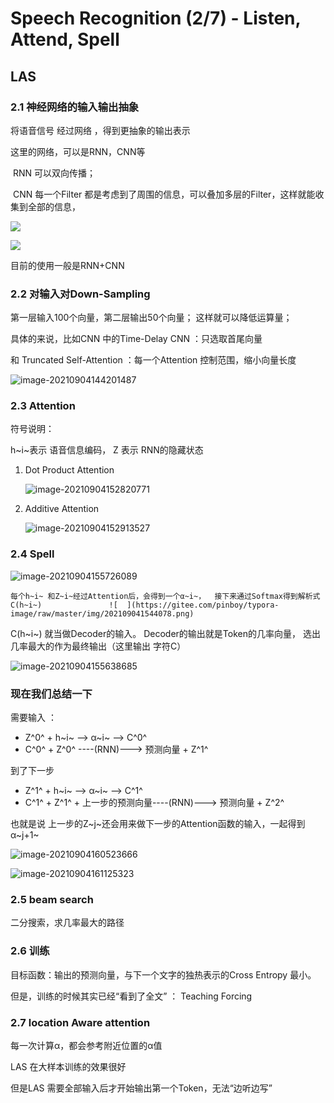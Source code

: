 # Speech Recognition (2/7) - Listen, Attend, Spell



## LAS

### 2.1 神经网络的输入输出抽象

将语音信号  经过网络 ，得到更抽象的输出表示

这里的网络，可以是RNN，CNN等

​	RNN  可以双向传播；

​	CNN 每一个Filter 都是考虑到了周围的信息，可以叠加多层的Filter，这样就能收集到全部的信息，

![](https://gitee.com/pinboy/typora-image/raw/master/img/202109041432998.png)

![](https://gitee.com/pinboy/typora-image/raw/master/img/202109041433094.png)

目前的使用一般是RNN+CNN



### 2.2 对输入对Down-Sampling

第一层输入100个向量，第二层输出50个向量； 这样就可以降低运算量；

具体的来说，比如CNN 中的Time-Delay CNN  ：只选取首尾向量

 和 Truncated Self-Attention ：每一个Attention 控制范围，缩小向量长度

![image-20210904144201487](https://gitee.com/pinboy/typora-image/raw/master/img/202109041442564.png)



### 2.3 Attention

符号说明：

h~i~表示 语音信息编码， Z 表示 RNN的隐藏状态

1. Dot Product Attention

   ![image-20210904152820771](https://gitee.com/pinboy/typora-image/raw/master/img/202109041528829.png)

2. Additive Attention

   ![image-20210904152913527](https://gitee.com/pinboy/typora-image/raw/master/img/202109041529590.png)



### 2.4 Spell

![image-20210904155726089](https://gitee.com/pinboy/typora-image/raw/master/img/202109041557159.png)

 	每个h~i~ 和Z~i~经过Attention后，会得到一个α~i~，  接下来通过Softmax得到解析式C(h~i~)				![  ](https://gitee.com/pinboy/typora-image/raw/master/img/202109041544078.png)

 C(h~i~) 就当做Decoder的输入。 Decoder的输出就是Token的几率向量， 选出几率最大的作为最终输出（这里输出 字符C）

![image-20210904155638685](https://gitee.com/pinboy/typora-image/raw/master/img/202109041556733.png)



### 现在我们总结一下

需要输入 ： 

-  Z^0^    +   h~i~  -->  α~i~  -->   C^0^ 
-  C^0^  + Z^0^  ----(RNN)--->  预测向量  + Z^1^

到了下一步 

- Z^1^    +   h~i~  -->  α~i~  -->   C^1^ 
-  C^1^  + Z^1^  + 上一步的预测向量----(RNN)--->  预测向量  + Z^2^

也就是说 上一步的Z~j~还会用来做下一步的Attention函数的输入，一起得到α~j+1~

![image-20210904160523666](https://gitee.com/pinboy/typora-image/raw/master/img/202109041605745.png)



![image-20210904161125323](https://gitee.com/pinboy/typora-image/raw/master/img/202109041611363.png)





### 2.5 beam search 

二分搜索，求几率最大的路径

### 2.6 训练

目标函数：输出的预测向量，与下一个文字的独热表示的Cross Entropy 最小。

但是，训练的时候其实已经“看到了全文” ： Teaching Forcing



### 2.7 location Aware attention 

每一次计算α，都会参考附近位置的α值



LAS 在大样本训练的效果很好

但是LAS 需要全部输入后才开始输出第一个Token，无法“边听边写”

